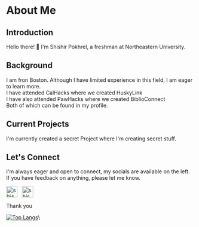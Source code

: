 # About Me

## Introduction
Hello there! 👋 I'm Shishir Pokhrel, a freshman at Northeastern University. 

## Background
I am fron Boston. Although I have limited experience in this field, I am eager to learn more. <br /> I have attended CalHacks where we created HuskyLink <br /> I have also attended PawHacks where we created BiblioConnect <br /> 
Both of which can be found in my profile. 

## Current Projects
I'm currently created a secret Project where I'm creating secret stuff.

## Let's Connect
I'm always eager and open to connect, my socials are available on the left. If you have feedback on anything, please let me know.

<p align="left">
  <a href="https://linkedin.com/in/shishir-pokhrel" target="blank"><img align="center" src="https://img.shields.io/badge/LinkedIn-0077B5?style=for-the-badge&logo=linkedin&logoColor=white" alt="shishirpokhrel" height="30" /></a>
  &nbsp
  <a href="https://shishirpokhrel.com" target="blank"><img align="center" src="https://img.shields.io/badge/website-23A0F2?style=for-the-badge&logo=safari&logoColor=white" alt="shishir" height="30" /></a>
</p>
Thank you <br/>

[![Top Langs](https://github-readme-stats.vercel.app/api/top-langs/?username=pokhrel-sh&layout=donut&theme=radical)](https://github.com/pokhrel-sh/github-readme-stats)\
